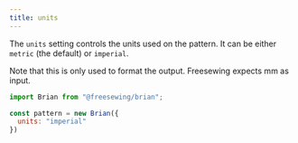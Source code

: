 ```yaml
---
title: units
---
```


The `units` setting controls the units used on the pattern.
It can be either `metric` (the default) or `imperial`.

Note that this is only used to format the output.
Freesewing expects mm as input.

```js
import Brian from "@freesewing/brian";

const pattern = new Brian({
  units: "imperial"
})
```

